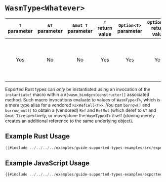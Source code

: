 # `WasmType<Whatever>`

| `T` parameter | `&T` parameter | `&mut T` parameter | `T` return value | `Option<T>` parameter | `Option<T>` return value | JavaScript representation |
|:---:|:---:|:---:|:---:|:---:|:---:|:---:|
| Yes | No | No | Yes | Yes | Yes | Wrapped instances of a `wasm-bindgen`-generated JavaScript `class Whatever { ... }` |

Exported Rust types can *only* be instantiated using an invocation of the `instantiate!` macro within a `#[wasm_bindgen(constructor)]` associated method.  Such macro invocations evaluate to values of `WasmType<T>`, which is a mere type alias for a vendored `Rc<RefCell<T>>`.  You can `borrow()` and `borrow_mut()` to obtain a (vendored) `Ref` and `RefMut` (which deref to `&T` and `&mut T`) respectively, or move/clone the `WasmType<T>` itself (cloning merely creates an additional reference to the same underlying object).

## Example Rust Usage

```rust
{{#include ../../../../examples/guide-supported-types-examples/src/exported_types.rs}}
```

## Example JavaScript Usage

```js
{{#include ../../../../examples/guide-supported-types-examples/exported_types.js}}
```
